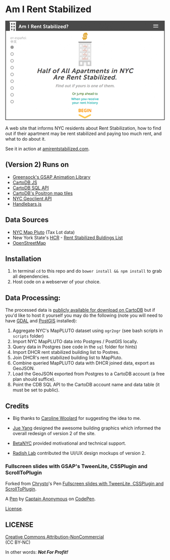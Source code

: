 Am I Rent Stabilized 
============================
![](assets/png/airs_landing_page.png)

A web site that informs NYC residents about Rent Stabilization, how to find out if their apartment may be rent stabilized and paying too much rent, and what to do about it.  

See it in action at [amirentstabilized.com](http://amirentstabilized.com/).

## (Version 2) Runs on
- [Greensock's GSAP Animation Library](http://greensock.com/gsap)
- [CartoDB JS](http://docs.cartodb.com/cartodb-platform/cartodb-js.html)
- [CartoDB SQL API](http://docs.cartodb.com/cartodb-platform/sql-api.html)
- [CartoDB's Positron map tiles](http://cartodb.com/basemaps/)
- [NYC Geoclient API](https://developer.cityofnewyork.us/api/geoclient-api)
- [Handlebars.js](http://handlebarsjs.com/)

## Data Sources
- [NYC Map Pluto](http://www.nyc.gov/html/dcp/html/bytes/dwn_pluto_mappluto.shtml) (Tax Lot data)
- New York State's [HCR](http://www.nyshcr.org/) - [Rent Stabilized Buldings List](https://github.com/clhenrick/dhcr-rent-stabilized-data)
- [OpenStreetMap](http://wiki.openstreetmap.org/wiki/Main_Page)

## Installation
1. In terminal `cd` to this repo and do `bower install && npm install` to grab all dependencies.  
2. Host code on a webserver of your choice.

## Data Processing:
The processed data is [publicly available for download on CartoDB](http://chenrick.cartodb.com/tables/all_nyc_likely_rent_stabl_merged/public) but if you'd like to host it yourself you may do the following (note you will need to have [GDAL](http://www.gdal.org/) and [PostGIS](http://postgis.net/) installed):

1. Aggregate NYC's MapPLUTO dataset using `ogr2ogr` (see bash scripts in `scripts` folder)
1. Import NYC MapPLUTO data into Postgres / PostGIS locally.
2. Query data in Postgres (see code in the `sql` folder for hints)
3. Import DHCR rent stabilized building list to Postres.
3. Join DHCR's rent stabilized building list to MapPluto.
4. Combine queried MapPLUTO data with DHCR joined data, export as GeoJSON.
2. Load the GeoJSON exported from Postgres to a CartoDB account (a free plan should suffice).
3. Point the CDB SQL API to the CartoDB account name and data table (it must be set to public).

## Credits
- Big thanks to [Caroline Woolard](http://carolinewoolard.com/) for suggesting the idea to me.

- [Jue Yang](https://github.com/jueyang) designed the awesome building graphics which informed the overall redesign of version 2 of the site.

- [BetaNYC](http://betanyc.us/) provided motivational and technical support.

- [Radish Lab](http://radishlab.com/) contributed the UI/UX design mockups of version 2.

### Fullscreen slides with GSAP's TweenLite, CSSPlugin and ScrollToPlugin
Forked from [Chrysto](http://codepen.io/bassta/)'s Pen [Fullscreen slides with TweenLite, CSSPlugin and ScrollToPlugin](http://codepen.io/bassta/pen/kDvmC/).

A [Pen](http://codepen.io/anon/pen/XJqaRg) by [Captain Anonymous](http://codepen.io/anon) on [CodePen](http://codepen.io/).

[License](http://codepen.io/anon/pen/XJqaRg/license).

## LICENSE
[Creative Commons Attribution-NonCommercial ](http://creativecommons.org/licenses/by-nc/4.0/)   
(CC BY-NC)

In other words: **_Not For Profit!_**
